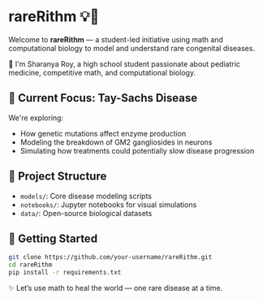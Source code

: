 # rareRithm 💡🧬

Welcome to **rareRithm** — a student-led initiative using math and computational biology to model and understand rare congenital diseases.

👋 I'm Sharanya Roy, a high school student passionate about pediatric medicine, competitive math, and computational biology.

## 🌟 Current Focus: Tay-Sachs Disease
We're exploring:
- How genetic mutations affect enzyme production
- Modeling the breakdown of GM2 gangliosides in neurons
- Simulating how treatments could potentially slow disease progression

## 📂 Project Structure
- `models/`: Core disease modeling scripts
- `notebooks/`: Jupyter notebooks for visual simulations
- `data/`: Open-source biological datasets

## 🔧 Getting Started
```bash
git clone https://github.com/your-username/rareRithm.git
cd rareRithm
pip install -r requirements.txt
```

✨ Let’s use math to heal the world — one rare disease at a time.

